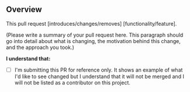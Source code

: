 <!--
WARNING Pull Requests made to this repository cannot be merged

If you have not already done so, please read the Contributing document, found here: https://github.com/webfashionist/RichText/blob/master/CONTRIBUTING.md

The pull requests to this project must be made under the AGPL-3.0 license.
-->

## Overview

This pull request [introduces/changes/removes] [functionality/feature].

(Please write a summary of your pull request here. This paragraph should go into detail about what is changing, the motivation behind this change, and the approach you took.)



**I understand that:**

- [ ] I'm submitting this PR for reference only. It shows an example of what I'd like to see changed but
  I understand that it will not be merged and I will not be listed as a contributor on this project.